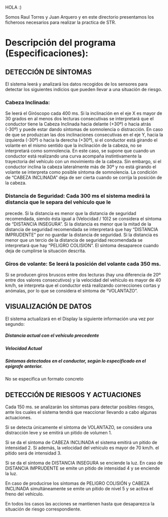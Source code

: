 HOLA :)

Somos Raul Torres y Juan Arquero y en este directorio presentamos los ficheroos necesarios para realizar la practica de STR.

# Descripción del programa (Especificaciones): 

## DETECCIÓN DE SÍNTOMAS
El sistema leerá y analizará los datos recogidos de los sensores para detectar los siguientes indicios que pueden
llevar a una situación de riesgo.
### Cabeza Inclinada: 
Se leerá el Giróscopo cada 400 ms. Si la inclinación en el eje X es mayor de 30 grados en
al menos dos lecturas consecutivas se interpretará que el conductor tiene la Cabeza Inclinada hacia delante
(+30º) o hacia atrás (-30º) y puede estar dando síntomas de somnolencia o distracción. En caso de que se
produzcan las dos inclinaciones consecutivas en el eje Y, hacia la izquierda (-30º) o hacia la derecha (+30º),
si el conductor está girando el volante en el mismo sentido que la inclinación de la cabeza, no se
interpretará como somnolencia. En este caso, se supone que cuando un conductor está realizando una
curva acompaña instintivamente la trayectoria del vehículo con un movimiento de la cabeza. Sin embargo,
si el conductor inclina la cabeza lateralmente más de 30º y no está girando el volante se interpreta como
posible síntoma de somnolencia. La condición de “CABEZA INCLINADA” deja de ser cierta cuando se corrija
la posición de la cabeza.
### Distancia de Seguridad: Cada 300 ms el sistema medirá la distancia que le separa del vehículo que le
precede. Si la distancia es menor que la distancia de seguridad recomendada, siendo ésta igual a (Velocidad
/ 10)2 se considera el síntoma de “DISTANCIA INSEGURA”. Si la distancia es menor que la mitad de la
distancia de seguridad recomendada se interpretará que hay “DISTANCIA IMPRUDENTE” por no guardar la
distancia de seguridad. Si la distancia es menor que un tercio de la distancia de seguridad recomendada se
interpretará que hay “PELIGRO COLISION”. El síntoma desaparece cuando deja de cumplirse la situación
descrita.
### Giros de volante: Se leerá la posición del volante cada 350 ms. 
Si se producen giros bruscos entre dos lecturas (hay una diferencia de 20º entre dos valores consecutivos) y la velocidad del vehículo es mayor de
40 km/h, se interpreta que el conductor está realizando correcciones cortas y anómalas, por lo que se
considera el síntoma de “VOLANTAZO”.
## VISUALIZACIÓN DE DATOS
El sistema actualizará en el Display la siguiente información una vez por segundo:
##### Distancia actual con el vehículo precedente
##### Velocidad Actual
##### Síntomas detectados en el conductor, según lo especificado en el epígrafe anterior.
No se especifica un formato concreto
## DETECCIÓN DE RIESGOS Y ACTUACIONES
Cada 150 ms. se analizarán los síntomas para detectar posibles riesgos, ante los cuales el sistema tendrá que
reaccionar llevando a cabo algunas actuaciones.

Si se detecta únicamente el síntoma de VOLANTAZO, se considera una distracción leve y se emitirá un pitido
de volumen 1.

Si se da el síntoma de CABEZA INCLINADA el sistema emitirá un pitido de intensidad 2. Si además, la velocidad
del vehículo es mayor de 70 km/h. el pitido será de intensidad 3.

Si se da el síntoma de DISTANCIA INSEGURA se enciende la luz. En caso de DISTANCIA IMPRUDENTE se emite
un pitido de intensidad 4 y se enciende la luz.

En caso de producirse los síntomas de PELIGRO COLISIÓN y CABEZA INCLINADA simultáneamente se emite un
pitido de nivel 5 y se activa el freno del vehículo.

En todos los casos las acciones se mantienen hasta que desaparezca la situación de riesgo correspondiente. 
